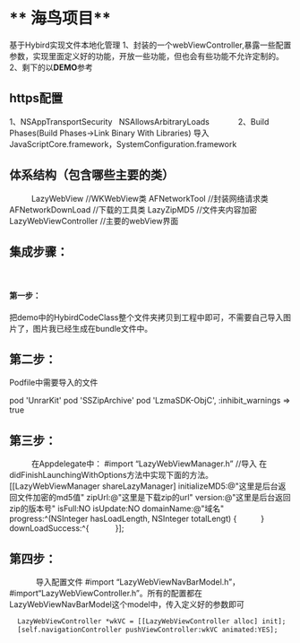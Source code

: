 # ** 海鸟项目**

基于Hybird实现文件本地化管理
1、封装的一个webViewController,暴露一些配置参数，实现里面定义好的功能，开放一些功能，但也会有些功能不允许定制的。
2、剩下的以**DEMO**参考

## https配置

1、<key>NSAppTransportSecurity</key>
     <dict>
       <key>NSAllowsArbitraryLoads</key>
       <true/>
     </dict>
         
 2、Build Phases(Build Phases->Link Binary With Libraries)
导入   JavaScriptCore.framework，SystemConfiguration.framework
         
         
## 体系结构（包含哪些主要的类）
         
LazyWebView    //WKWebView类
AFNetworkTool  //封装网络请求类
AFNetworkDownLoad  //下载的工具类
LazyZipMD5     //文件夹内容加密
LazyWebViewController  //主要的webView界面
         
         
## 集成步骤：
         
#### 第一步：

把demo中的HybirdCodeClass整个文件夹拷贝到工程中即可，不需要自己导入图片了，图片我已经生成在bundle文件中。
         
## 第二步：
Podfile中需要导入的文件

pod 'UnrarKit'
pod 'SSZipArchive'
pod 'LzmaSDK-ObjC', :inhibit_warnings => true
         
## 第三步：
         
在Appdelegate中： #import “LazyWebViewManager.h”  //导入
在didFinishLaunchingWithOptions方法中实现下面的方法。
[[LazyWebViewManager shareLazyManager] initializeMD5:@"这里是后台返回文件加密的md5值" zipUrl:@"这里是下载zip的url" version:@"这里是后台返回zip的版本号" isFull:NO isUpdate:NO domainName:@"域名" progress:^(NSInteger hasLoadLength, NSInteger totalLengt) {
         
} downLoadSuccess:^{ 
          
}];

## 第四步：
           
导入配置文件 #import “LazyWebViewNavBarModel.h”，#import“LazyWebViewController.h”。所有的配置都在LazyWebViewNavBarModel这个model中，传入定义好的参数即可

```html
  LazyWebViewController *wkVC = [[LazyWebViewController alloc] init];
  [self.navigationController pushViewController:wkVC animated:YES];
```
              
